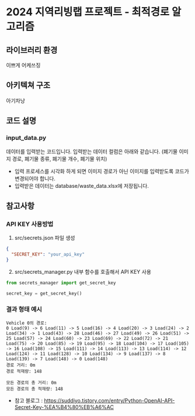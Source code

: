 # 2024 지역리빙랩 프로젝트 - 최적경로 알고리즘

## 라이브러리 환경

이쁘게 어케쓰징

## 아키텍쳐 구조

아기차낭

## 코드 설명

### input_data.py

데이터를 입력받는 코드입니다. 입력받는 데이터 컬럼은 아래와 같습니다.
(폐기물 이미지 경로, 폐기물 종류, 폐기물 개수, 폐기물 위치)

- 입력 프로세스를 시각화 하게 되면 이미지 경로가 아닌 이미지를 입력받도록 코드가 변경되어야 합니다.
- 입력받은 데이터는 database/waste_data.xlsx에 저장됩니다.

## 참고사항

### API KEY 사용방법

1. src/secrets.json 파일 생성

```json
{
  "SECRET_KEY": "your_api_key"
}
```

2. src/secrets_manager.py 내부 함수를 호출해서 API KEY 사용

```python
from secrets_manager import get_secret_key

secret_key = get_secret_key()
```

### 결과 형태 예시

```
Vehicle 0의 경로:
0 Load(9) -> 6 Load(11) -> 5 Load(16) -> 4 Load(20) -> 3 Load(24) -> 2 Load(34) -> 1 Load(43) -> 28 Load(46) -> 27 Load(49) -> 26 Load(51) -> 25 Load(57) -> 24 Load(60) -> 23 Load(69) -> 22 Load(72) -> 21 Load(75) -> 20 Load(85) -> 19 Load(95) -> 18 Load(104) -> 17 Load(105) -> 16 Load(108) -> 15 Load(111) -> 14 Load(113) -> 13 Load(114) -> 12 Load(124) -> 11 Load(128) -> 10 Load(134) -> 9 Load(137) -> 8 Load(139) -> 7 Load(148) -> 0 Load(148)
경로 거리: 0m
경로 적재량: 148

모든 경로의 총 거리: 0m
모든 경로의 총 적재량: 148
```

- 참고 블로그 : https://suddiyo.tistory.com/entry/Python-OpenAI-API-Secret-Key-%EA%B4%80%EB%A6%AC
